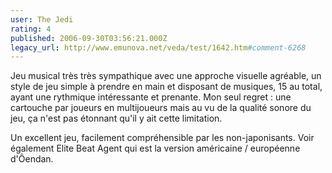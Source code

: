 ```yaml
---
user: The Jedi
rating: 4
published: 2006-09-30T03:56:21.000Z
legacy_url: http://www.emunova.net/veda/test/1642.htm#comment-6268
---
```

Jeu musical très très sympathique avec une approche visuelle agréable, un style de jeu simple à prendre en main et disposant de musiques, 15 au total, ayant une rythmique intéressante et prenante.
Mon seul regret : une cartouche par joueurs en multijoueurs mais au vu de la qualité sonore du jeu, ça n'est pas étonnant qu'il y ait cette limitation.

Un excellent jeu, facilement compréhensible par les non-japonisants. Voir également Elite Beat Agent qui est la version américaine / européenne d'Ôendan.